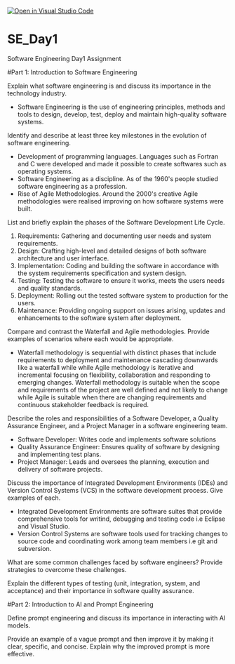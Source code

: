 [![Open in Visual Studio Code](https://classroom.github.com/assets/open-in-vscode-2e0aaae1b6195c2367325f4f02e2d04e9abb55f0b24a779b69b11b9e10269abc.svg)](https://classroom.github.com/online_ide?assignment_repo_id=15558218&assignment_repo_type=AssignmentRepo)
# SE_Day1
Software Engineering Day1 Assignment

#Part 1: Introduction to Software Engineering

Explain what software engineering is and discuss its importance in the technology industry.
- Software Engineering is the use of engineering principles, methods and tools to design, develop, test, deploy and maintain high-quality software systems.

Identify and describe at least three key milestones in the evolution of software engineering.
- Development of programming languages. Languages such as Fortran and C were developed and made it possible to create softwares such as operating systems.
- Software Engineering as a discipline. As of the 1960's people studied software engineering as a profession.
- Rise of Agile Methodologies. Around the 2000's creative Agile methodologies were realised improving on how software systems were built.

List and briefly explain the phases of the Software Development Life Cycle.
1. Requirements: 
Gathering and documenting user needs and system requirements.
2. Design:
Crafting high-level and detailed designs of both software architecture and user interface.
4. Implementation: 
Coding and building the software in accordance with the system requirements specification and system design.
5. Testing: 
Testing the software to ensure it works, meets the users needs and quality standards.
6. Deployment: 
Rolling out the tested software system to production for the users.
7. Maintenance: 
Providing ongoing support on issues arising, updates and enhancements to the software system after deployment.

Compare and contrast the Waterfall and Agile methodologies. Provide examples of scenarios where each would be appropriate.
- Waterfall methodology is sequential with distinct phases that include requirements to deployment and maintenance cascading downwards like a waterfall while 
while Agile methodology is iterative and incremental focusing on flexibility, collaboration and responding to emerging changes. Waterfall methodology is
suitable when the scope and requirements of the project are well defined and not likely to change while Agile is suitable when there are changing requirements and continuous stakeholder feedback is required.

Describe the roles and responsibilities of a Software Developer, a Quality Assurance Engineer, and a Project Manager in a software engineering team.
- Software Developer: Writes code and implements software solutions
- Quality Assurance Engineer: Ensures quality of software by designing and implementing test plans.
- Project Manager: Leads and oversees the planning, execution and delivery of software projects.

Discuss the importance of Integrated Development Environments (IDEs) and Version Control Systems (VCS) in the software development process. Give examples of each.
- Integrated Development Environments are software suites that provide comprehensive tools for writind, debugging and testing code i.e Eclipse and Visual Studio.
- Version Control Systems are software tools used for tracking changes to source code and coordinating work among team members i.e git and subversion.

What are some common challenges faced by software engineers? Provide strategies to overcome these challenges.


Explain the different types of testing (unit, integration, system, and acceptance) and their importance in software quality assurance.


#Part 2: Introduction to AI and Prompt Engineering


Define prompt engineering and discuss its importance in interacting with AI models.


Provide an example of a vague prompt and then improve it by making it clear, specific, and concise. Explain why the improved prompt is more effective.
